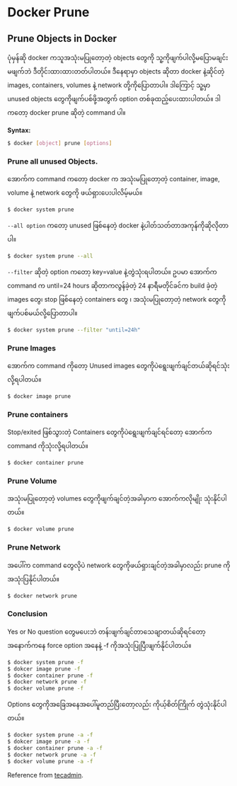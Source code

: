# Docker Prune

## Prune Objects in Docker

ပုံမှန်ဆို docker ကသူအသုံးမပြုတော့တဲ့ objects ‌တွေကို သူ့ကိုဖျက်ပါလို့မပြောမချင်း မဖျက်ဘဲ ဒီတိုင်းထားထားတတ်ပါတယ်။ ဒီနေရာမှာ objects ဆိုတာ docker နဲ့ဆိုင်တဲ့ images, containers, volumes နဲ့ network တို့ကိုပြောတာပါ။ ဒါကြောင့် သူ့မှာ unused objects တွေကိုဖျက်ပစ်ဖို့အတွက် option တစ်ခုထည့်ပေးထားပါတယ်။ ဒါကတော့ docker prune ဆိုတဲ့ command ပါ။ 

**Syntax:**

```bash
$ docker [object] prune [options]
```

### Prune all unused Objects.

အောက်က command ကတော့ docker က အသုံးမပြုတော့တဲ့ container, image, volume နဲ့ network တွေကို ဖယ်ရှားပေးပါလိမ့်မယ်။

```bash
$ docker system prune
```

`--‌all option` ကတော့ unused ဖြစ်နေတဲ့ docker နဲ့ပါတ်သတ်တာအကုန်ကိုဆိုလိုတာပါ။

```bash
$ docker system prune --all
```

`--filter` ဆိုတဲ့ option ကတော့ key=value နဲ့တွဲသုံးရပါတယ်။ ဥပမာ အောက်က command က until=24 hours ဆိုတာကလွန်ခဲ့တဲ့ 24 နာရီမတိုင်ခင်က build ခဲ့တဲ့ images တွေ၊ stop ဖြစ်နေတဲ့ containers တွေ ၊ အသုံးမပြုတော့တဲ့ network တွေကိုဖျက်ပစ်မယ်လို့ပြောတာပါ။

```bash
$ docker system prune --filter "until=24h"
```

### Prune Images

အောက်က command ကိုတော့ Unused images တွေကိုပဲရွေးဖျက်ချင်တယ်ဆိုရင်သုံးလို့ရပါတယ်။

```bash
$ docker image prune
```

### Prune containers

Stop/exited ဖြစ်သွားတဲ့ Containers တွေကိုပဲရွေးဖျက်ချင်ရင်တော့ အောက်က command ကိုသုံးလို့ရပါတယ်။

```bash
$ docker container prune
```

### Prune Volume

အသုံးမပြုတော့တဲ့ volumes တွေကိုဖျက်ချင်တဲ့အခါမှာက အောက်ကလိုမျိုး သုံးနိုင်ပါတယ်။

```bash
$ docker volume prune
```

### Prune Network

အပေါ်က command တွေလိုပဲ network တွေကိုဖယ်ရှားချင်တဲ့အခါမှာလည်း prune ကိုအသုံးပြနိုင်ပါတယ်။

```bash
$ docker network prune
```

### Conclusion

Yes or No question တွေမပေးဘဲ တန်းဖျက်ချင်တာသေချာတယ်ဆိုရင်တော့ အနောက်ကနေ force option အနေနဲ့ -f ကိုအသုံးပြုပြီးဖျက်နိုင်ပါတယ်။

```bash
$ docker system prune -f
$ dokcer image prune -f
$ docker container prune -f
$ docker network prune -f
$ docker volume prune -f
```

Options တွေကိုအခြေအနေအပေါ်မူတည်ပြီးတော့လည်း ကိုယ့်စိတ်ကြိုက် တွဲသုံးနိုင်ပါတယ်။

```bash
$ docker system prune -a -f
$ dokcer image prune -a -f
$ docker container prune -a -f
$ docker network prune -a -f
$ docker volume prune -a -f
```

Reference from [tecadmin](https://tecadmin.net/tutorial/docker/docker-prune-unused-objects/).

